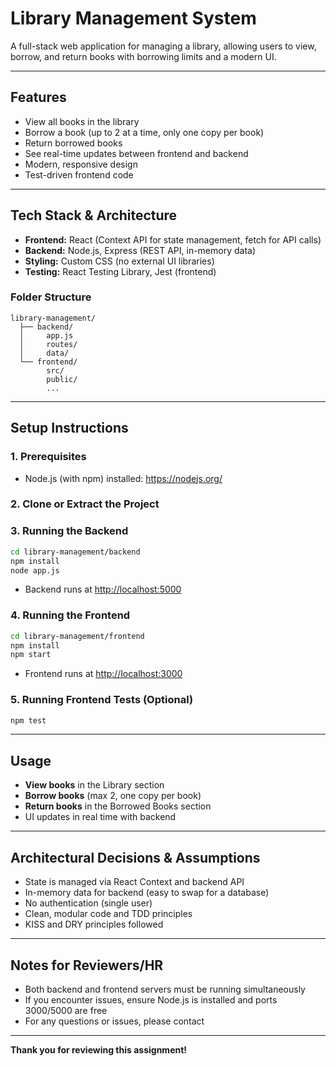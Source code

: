 # Library Management System

A full-stack web application for managing a library, allowing users to view, borrow, and return books with borrowing limits and a modern UI.

---

## Features
- View all books in the library
- Borrow a book (up to 2 at a time, only one copy per book)
- Return borrowed books
- See real-time updates between frontend and backend
- Modern, responsive design
- Test-driven frontend code

---

## Tech Stack & Architecture
- **Frontend:** React (Context API for state management, fetch for API calls)
- **Backend:** Node.js, Express (REST API, in-memory data)
- **Styling:** Custom CSS (no external UI libraries)
- **Testing:** React Testing Library, Jest (frontend)

### Folder Structure
```
library-management/
  ├── backend/
  │     app.js
  │     routes/
  │     data/
  └── frontend/
        src/
        public/
        ...
```

---

## Setup Instructions

### 1. Prerequisites
- Node.js (with npm) installed: https://nodejs.org/

### 2. Clone or Extract the Project

### 3. Running the Backend
```sh
cd library-management/backend
npm install
node app.js
```
- Backend runs at [http://localhost:5000](http://localhost:5000)

### 4. Running the Frontend
```sh
cd library-management/frontend
npm install
npm start
```
- Frontend runs at [http://localhost:3000](http://localhost:3000)

### 5. Running Frontend Tests (Optional)
```sh
npm test
```

---

## Usage
- **View books** in the Library section
- **Borrow books** (max 2, one copy per book)
- **Return books** in the Borrowed Books section
- UI updates in real time with backend

---

## Architectural Decisions & Assumptions
- State is managed via React Context and backend API
- In-memory data for backend (easy to swap for a database)
- No authentication (single user)
- Clean, modular code and TDD principles
- KISS and DRY principles followed

---

## Notes for Reviewers/HR
- Both backend and frontend servers must be running simultaneously
- If you encounter issues, ensure Node.js is installed and ports 3000/5000 are free
- For any questions or issues, please contact 

---

**Thank you for reviewing this assignment!** 
